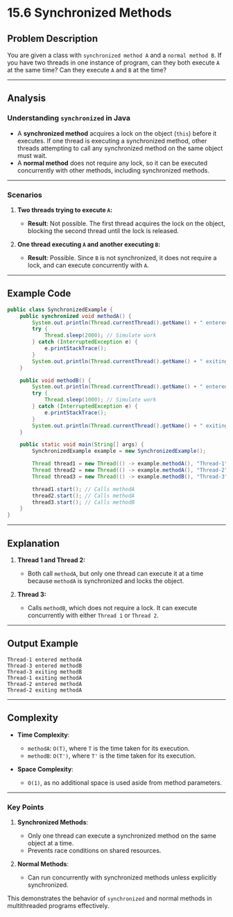 # 15.6 Synchronized Methods

## Problem Description
You are given a class with `synchronized method A` and a `normal method B`. If you have two threads in one instance of program, can they both execute `A` at the same time? Can they execute `A` and `B` at the time?

---

## **Analysis**

### **Understanding `synchronized` in Java**
- A **synchronized method** acquires a lock on the object (`this`) before it executes. If one thread is executing a synchronized method, other threads attempting to call any synchronized method on the same object must wait.
- A **normal method** does not require any lock, so it can be executed concurrently with other methods, including synchronized methods.

---

### **Scenarios**
1. **Two threads trying to execute `A`:**
   - **Result**: Not possible. The first thread acquires the lock on the object, blocking the second thread until the lock is released.

2. **One thread executing `A` and another executing `B`:**
   - **Result**: Possible. Since `B` is not synchronized, it does not require a lock, and can execute concurrently with `A`.

---

## **Example Code**

```java
public class SynchronizedExample {
    public synchronized void methodA() {
        System.out.println(Thread.currentThread().getName() + " entered methodA");
        try {
            Thread.sleep(2000); // Simulate work
        } catch (InterruptedException e) {
            e.printStackTrace();
        }
        System.out.println(Thread.currentThread().getName() + " exiting methodA");
    }

    public void methodB() {
        System.out.println(Thread.currentThread().getName() + " entered methodB");
        try {
            Thread.sleep(1000); // Simulate work
        } catch (InterruptedException e) {
            e.printStackTrace();
        }
        System.out.println(Thread.currentThread().getName() + " exiting methodB");
    }

    public static void main(String[] args) {
        SynchronizedExample example = new SynchronizedExample();

        Thread thread1 = new Thread(() -> example.methodA(), "Thread-1");
        Thread thread2 = new Thread(() -> example.methodA(), "Thread-2");
        Thread thread3 = new Thread(() -> example.methodB(), "Thread-3");

        thread1.start(); // Calls methodA
        thread2.start(); // Calls methodA
        thread3.start(); // Calls methodB
    }
}
```

---

## **Explanation**

1. **Thread 1 and Thread 2:**
   - Both call `methodA`, but only one thread can execute it at a time because `methodA` is synchronized and locks the object.

2. **Thread 3:**
   - Calls `methodB`, which does not require a lock. It can execute concurrently with either `Thread 1` or `Thread 2`.

---

## **Output Example**

```plaintext
Thread-1 entered methodA
Thread-3 entered methodB
Thread-3 exiting methodB
Thread-1 exiting methodA
Thread-2 entered methodA
Thread-2 exiting methodA
```

---

## **Complexity**

- **Time Complexity**:
  - `methodA`: `O(T)`, where `T` is the time taken for its execution.
  - `methodB`: `O(T')`, where `T'` is the time taken for its execution.

- **Space Complexity**: 
  - `O(1)`, as no additional space is used aside from method parameters.

---

### **Key Points**
1. **Synchronized Methods**:
   - Only one thread can execute a synchronized method on the same object at a time.
   - Prevents race conditions on shared resources.

2. **Normal Methods**:
   - Can run concurrently with synchronized methods unless explicitly synchronized.

This demonstrates the behavior of `synchronized` and normal methods in multithreaded programs effectively.
